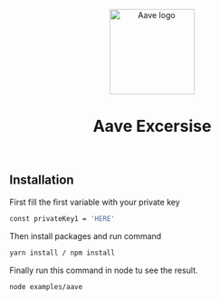 <p align="center"> <a href="https://aave.com/" rel="noopener" target="_blank"><img width="150" src="https://app.aave.com/aaveLogo.svg" alt="Aave logo"></a></p>

<h1 align="center">Aave Excersise</h1>

<br />

## Installation

First fill the first variable with your private key

```sh
const privateKey1 = 'HERE'
```

Then install packages and run command

```sh
yarn install / npm install
```

Finally run this command in node tu see the result.

```sh
node examples/aave
```



<br />
